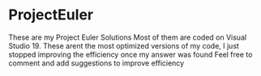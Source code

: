 # ProjectEuler
These are my Project Euler Solutions
Most of them are coded on Visual Studio 19.
These arent the most optimized versions of my code, I just stopped improving the efficiency once my answer was found
Feel free to comment and add suggestions to improve efficiency
